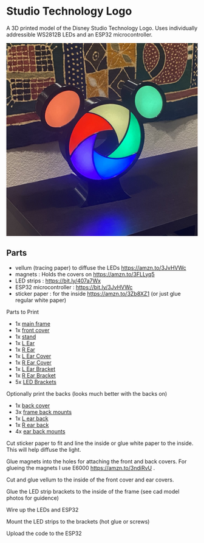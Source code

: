 # Studio Technology Logo

A 3D printed model of the Disney Studio Technology Logo.  Uses individually addressible WS2812B LEDs and an ESP32 microcontroller.

![logo_o1.png](./logo_small.png)


## Parts
* vellum (tracing paper) to diffuse the LEDs https://amzn.to/3JvHVWc 
* magnets : Holds the covers on https://amzn.to/3FLLyq5
* LED strips : https://bit.ly/407a7Wx 
* ESP32 microcontroller : https://bit.ly/3JvHVWc
* sticker paper : for the inside https://amzn.to/3Zb8XZ1  (or just glue regular white paper)

Parts to Print
* 1x [main frame](./cad/frame.stl)
* 1x [front cover](./cad/studio-logo-face.stl)
* 1x [stand](./cad/studio-logo-stand.stl)
* 1x [L Ear](./cad/ear-L.stl)
* 1x [R Ear](./cad/ear-r.stl)
* 1x [L Ear Cover](./cad/studio-logo-ear-cover-l.stl)
* 1x [R Ear Cover](./cad/studio-logo-ear-cover-r.stl)
* 1x [L Ear Bracket](./cad/studio-logo-ear-brack-l.stl)
* 1x [R Ear Bracket](./cad/studio-logo-ear-brack-r.stl)
* 5x [LED Brackets](./cad/led_bracket.stl)

Optionally print the backs (looks much better with the backs on)
* 1x [back cover](./cad/frame_back.stl)
* 3x [frame back mounts](./cad/main-mack-mounts.stl)
* 1x [L ear back](./cad/studio-logo-ear-back-L.stl)
* 1x [R ear back](./cad/studio-logo-ear-back-r.stl)
* 4x [ear back mounts](./cad/ear-back-mount.stl)

Cut sticker paper to fit and line the inside or glue white paper to the inside.  This will help diffuse the light.

Glue magnets into the holes for attaching the front and back covers.  For glueing the magnets I use E6000 https://amzn.to/3ndiRvU .

Cut and glue vellum to the inside of the front cover and ear covers.

Glue the LED strip brackets to the inside of the frame (see cad model photos for guidence)

Wire up the LEDs and ESP32

Mount the LED strips to the brackets (hot glue or screws)

Upload the code to the ESP32
